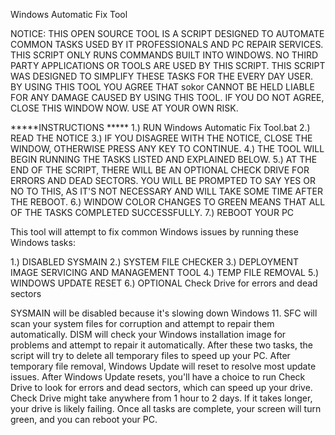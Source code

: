 Windows Automatic Fix Tool

NOTICE: THIS OPEN SOURCE TOOL IS A SCRIPT DESIGNED TO AUTOMATE COMMON TASKS USED BY IT PROFESSIONALS
AND PC REPAIR SERVICES. THIS SCRIPT ONLY RUNS COMMANDS BUILT INTO WINDOWS. NO THIRD PARTY APPLICATIONS
OR TOOLS ARE USED BY THIS SCRIPT. THIS SCRIPT WAS DESIGNED TO SIMPLIFY THESE TASKS FOR THE EVERY DAY
USER. BY USING THIS TOOL YOU AGREE THAT sokor CANNOT BE HELD LIABLE FOR ANY DAMAGE CAUSED BY
USING THIS TOOL. IF YOU DO NOT AGREE, CLOSE THIS WINDOW NOW. USE AT YOUR OWN RISK.

*****INSTRUCTIONS *****
1.) RUN Windows Automatic Fix Tool.bat
2.) READ THE NOTICE
3.) IF YOU DISAGREE WITH THE NOTICE, CLOSE THE WINDOW, OTHERWISE PRESS ANY KEY TO CONTINUE.
4.) THE TOOL WILL BEGIN RUNNING THE TASKS LISTED AND EXPLAINED BELOW.
5.) AT THE END OF THE SCRIPT, THERE WILL BE AN OPTIONAL CHECK DRIVE FOR ERRORS AND DEAD SECTORS.
YOU WILL BE PROMPTED TO SAY YES OR NO TO THIS, AS IT'S NOT NECESSARY AND WILL TAKE SOME TIME AFTER THE REBOOT.
6.) WINDOW COLOR CHANGES TO GREEN MEANS THAT ALL OF THE TASKS COMPLETED SUCCESSFULLY.
7.) REBOOT YOUR PC


This tool will attempt to fix common Windows issues by running these Windows tasks:

1.) DISABLED SYSMAIN
2.) SYSTEM FILE CHECKER
3.) DEPLOYMENT IMAGE SERVICING AND MANAGEMENT TOOL
4.) TEMP FILE REMOVAL
5.) WINDOWS UPDATE RESET
6.) OPTIONAL Check Drive for errors and dead sectors

SYSMAIN will be disabled because it's slowing down Windows 11.
SFC will scan your system files for corruption and attempt to repair them automatically.
DISM will check your Windows installation image for problems and attempt to repair it automatically.
After these two tasks, the script will try to delete all temporary files to speed up your PC.
After temporary file removal, Windows Update will reset to resolve most update issues.
After Windows Update resets, you'll have a choice to run Check Drive to look for errors and dead sectors, which can speed up your drive.
Check Drive might take anywhere from 1 hour to 2 days. If it takes longer, your drive is likely failing.
Once all tasks are complete, your screen will turn green, and you can reboot your PC.
